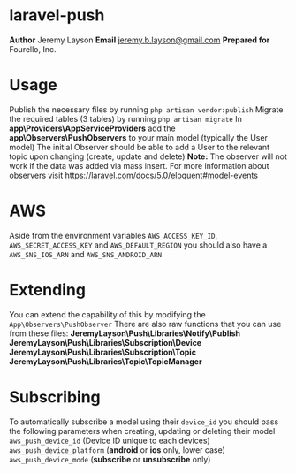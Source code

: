 # laravel-push
**Author** Jeremy Layson
**Email** jeremy.b.layson@gmail.com
**Prepared for** Fourello, Inc.

# Usage
Publish the necessary files by running `php artisan vendor:publish`
Migrate the required tables (3 tables) by running `php artisan migrate`
In **app\Providers\AppServiceProviders** add the **app\Observers\PushObservers** to your main model (typically the User model)
The initial Observer should be able to add a User to the relevant topic upon changing (create, update and delete)
**Note:** The observer will not work if the data was added via mass insert.
For more information about observers visit https://laravel.com/docs/5.0/eloquent#model-events

# AWS
Aside from the environment variables `AWS_ACCESS_KEY_ID`, `AWS_SECRET_ACCESS_KEY` and `AWS_DEFAULT_REGION` you should also have a `AWS_SNS_IOS_ARN` and `AWS_SNS_ANDROID_ARN`

# Extending
You can extend the capability of this by modifying the `App\Observers\PushObserver`
There are also raw functions that you can use from these files:
**JeremyLayson\Push\Libraries\Notify\Publish**
**JeremyLayson\Push\Libraries\Subscription\Device**
**JeremyLayson\Push\Libraries\Subscription\Topic**
**JeremyLayson\Push\Libraries\Topic\TopicManager**

# Subscribing
To automatically subscribe a model using their `device_id` you should pass the following parameters when creating, updating or deleting their model
`aws_push_device_id` (Device ID unique to each devices)
`aws_push_device_platform` (**android** or **ios** only, lower case)
`aws_push_device_mode` (**subscribe** or **unsubscribe** only)